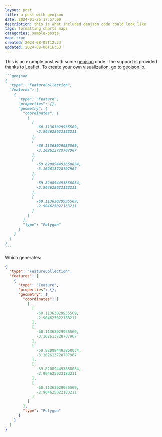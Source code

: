 ```yaml
---
layout: post
title: a post with geojson
date: 2024-01-26 17:57:00
description: this is what included geojson code could look like
tags: formatting charts maps
categories: sample-posts
map: true
created: 2024-08-05T12:23
updated: 2024-08-06T16:53
---
```


This is an example post with some [geojson](https://geojson.org/) code. The support is provided thanks to [Leaflet](https://leafletjs.com/). To create your own visualization, go to [geojson.io](https://geojson.io/).

````markdown
```geojson
{
  "type": "FeatureCollection",
  "features": [
    {
      "type": "Feature",
      "properties": {},
      "geometry": {
        "coordinates": [
          [
            [
              -60.11363029935569,
              -2.904625022183211
            ],
            [
              -60.11363029935569,
              -3.162613728707967
            ],
            [
              -59.820894493858034,
              -3.162613728707967
            ],
            [
              -59.820894493858034,
              -2.904625022183211
            ],
            [
              -60.11363029935569,
              -2.904625022183211
            ]
          ]
        ],
        "type": "Polygon"
      }
    }
  ]
}
```
````

Which generates:

```geojson
{
  "type": "FeatureCollection",
  "features": [
    {
      "type": "Feature",
      "properties": {},
      "geometry": {
        "coordinates": [
          [
            [
              -60.11363029935569,
              -2.904625022183211
            ],
            [
              -60.11363029935569,
              -3.162613728707967
            ],
            [
              -59.820894493858034,
              -3.162613728707967
            ],
            [
              -59.820894493858034,
              -2.904625022183211
            ],
            [
              -60.11363029935569,
              -2.904625022183211
            ]
          ]
        ],
        "type": "Polygon"
      }
    }
  ]
}
```
